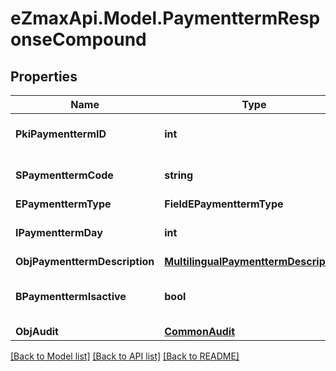 
# eZmaxApi.Model.PaymenttermResponseCompound

## Properties

Name | Type | Description | Notes
------------ | ------------- | ------------- | -------------
**PkiPaymenttermID** | **int** | The unique ID of the Paymentterm | 
**SPaymenttermCode** | **string** | The code of the Paymentterm | 
**EPaymenttermType** | **FieldEPaymenttermType** |  | 
**IPaymenttermDay** | **int** | The day of the Paymentterm | 
**ObjPaymenttermDescription** | [**MultilingualPaymenttermDescription**](MultilingualPaymenttermDescription.md) |  | 
**BPaymenttermIsactive** | **bool** | Whether the Paymentterm is active or not | 
**ObjAudit** | [**CommonAudit**](CommonAudit.md) |  | 

[[Back to Model list]](../README.md#documentation-for-models)
[[Back to API list]](../README.md#documentation-for-api-endpoints)
[[Back to README]](../README.md)

